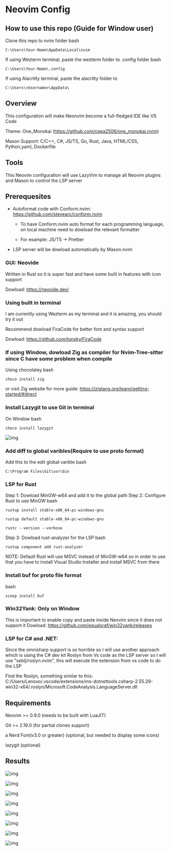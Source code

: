 # Neovim Config

## How to use this repo (Guide for Window user)
Clone this repo to nvim folder
bash
```
C:\Users\Your-Name\AppData\Local\nvim
```

If using Wezterm terminal, paste the wezterm folder to .config folder
bash
```
C:\Users\Your-Name\.config
```

If using Alacritty terminal, paste the alacritty folder to
```
C:\Users\<Username>\AppData\ 
```

## Overview

This configuration will make Neonvim become a full-fledged IDE like VS Code

Theme: One_Monokai (https://github.com/cpea2506/one_monokai.nvim) 

Mason Support: C/C++, C#, JS/TS, Go, Rust, Java, HTML/CSS, Python,yaml, Dockerfile

## Tools

This Neovim configuration will use LazyVim to manage all Neovim plugins and Mason to control the LSP server

## Prerequesites

- Autoformat code with Conform.nvim: https://github.com/stevearc/conform.nvim

    + To have Conform.nvim auto format for each programming language, on local machine
    need to dowload the relevant formatter

    + For example: JS/TS -> Prettier

- LSP server will be dowload automatically by Mason.nvim


### GUI: Neovide

Written in Rust so it is super fast and have some built in features with icon support

Dowload: https://neovide.dev/

### Using built in terminal

I am currently using Wezterm as my terminal and it is amazing, you should try it
out

Recommend dowload FiraCode for better font and syntax support

Dowload: https://github.com/tonsky/FiraCode

### If using Window, dowload Zig as compiler for Nvim-Tree-sitter since C have some problem when compile

Using chocolatey
bash

```
choco install zig
```
or visit Zig website for more guide: https://ziglang.org/learn/getting-started/#direct

### Install Lazygit to use Git in terminal

On Window
bash
```
choco install lazygit
```

![img](images/7.png)


### Add diff to global varibles(Require to use proto format)

Add this to the edit global varible
bash
```
C:\Program Files\Git\usr\bin
```
### LSP for Rust

Step 1: Dowload MinGW-w64 and add it to the global path
Step 2: Configure Rust to use MinGW 
bash 
```
rustup install stable-x86_64-pc-windows-gnu

rustup default stable-x86_64-pc-windows-gnu

rustc --version --verbose

```

Step 3: Dowload rust-analyzer for the LSP
bash
```
rustup component add rust-analyzer
```

NOTE: Default Rust will use MSVC instead of MinGW-w64 so in order to use that
you have to install Visual Studio Installer and install MSVC from there

### Install buf for proto file format
bash
```
scoop install buf
```

### Win32Yank: Only on Window

This is important to enable copy and paste inside Neovim since it does not support it
Dowload: https://github.com/equalsraf/win32yank/releases

### LSP for C# and .NET:

Since the omnisharp support is so horrible so I will use another approach which is using the C# dev kit Roslyn from Vs code as the LSP server so I will use "seblj/roslyn.nvim", this will execute the extension from vs code to do the LSP

Find the Roslyn, something similar to this: C:/Users/Lenovo/.vscode/extensions/ms-dotnettools.csharp-2.55.29-win32-x64/.roslyn/Microsoft.CodeAnalysis.LanguageServer.dll

## Requirements

Neovim >= 0.9.0 (needs to be built with LuaJIT)

Git >= 2.19.0 (for partial clones support)

a Nerd Font(v3.0 or greater) (optional, but needed to display some icons)

lazygit (optional)

## Results
![img](images/0.jpg)

![img](images/1.png)

![img](images/2.png)

![img](images/3.png)

![img](images/4.png)

![img](images/5.png)

![img](images/6.png)

![img](images/7.png)
